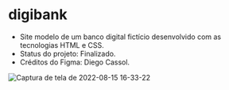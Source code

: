 # digibank

* Site modelo de um banco digital fictício desenvolvido com as tecnologias HTML e CSS.
* Status do projeto: Finalizado. 
* Créditos do Figma: Diego Cassol.

![Captura de tela de 2022-08-15 16-33-22](https://user-images.githubusercontent.com/84054308/184705224-bf43d12f-e957-432d-966e-73d471e735e3.png)
